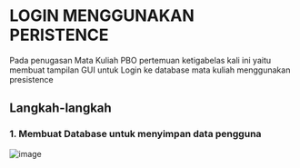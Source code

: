# LOGIN MENGGUNAKAN PERISTENCE
Pada penugasan Mata Kuliah PBO pertemuan ketigabelas kali ini yaitu membuat tampilan GUI untuk Login ke database mata kuliah menggunakan presistence


## Langkah-langkah

### 1. Membuat Database untuk menyimpan data pengguna
![image](https://github.com/user-attachments/assets/cffa3683-3121-4b09-b59c-6b2ead6e0155)

